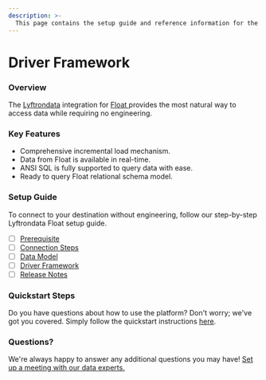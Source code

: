```yaml
---
description: >-
  This page contains the setup guide and reference information for the Float source connector.
---
```


# Driver Framework

### Overview

The [Lyftrondata](https://www.lyftrondata.com/) integration for [Float](https://www.lyftrondata.com/integration/float/)[ ](https://www.lyftrondata.com/integration/float/)provides the most natural way to access data while requiring no engineering.

### Key Features

* Comprehensive incremental load mechanism.
* Data from Float is available in real-time.&#x20;
* ANSI SQL is fully supported to query data with ease.
* Ready to query Float relational schema model.

### Setup Guide

To connect to your destination without engineering, follow our step-by-step Lyftrondata Float setup guide.

* [ ] [Prerequisite](../../business-analytics/float/prerequisite.md)
* [ ] [Connection Steps](../../business-analytics/float/connection-steps.md)
* [ ] [Data Model](../../business-analytics/float/data-model/)
* [ ] [Driver Framework](../../business-analytics/float/driver-framework/)
* [ ] [Release Notes](../../business-analytics/float/release-notes.md)

### Quickstart Steps

Do you have questions about how to use the platform? Don't worry; we've got you covered. Simply follow the quickstart instructions [here](../../../quickstart-steps.md).

### Questions? <a href="#questions" id="questions"></a>

We're always happy to answer any additional questions you may have! [Set up a meeting with our data experts.](https://www.lyftrondata.com/book-a-meeting/)


